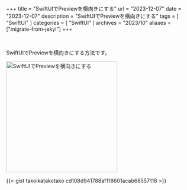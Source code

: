 +++
title = "SwiftUIでPreviewを横向きにする"
url = "2023-12-07"
date = "2023-12-07"
description = "SwiftUIでPreviewを横向きにする"
tags = [
  "SwiftUI"
]
categories = [
  "SwiftUI"
]
archives = "2023/10"
aliases = ["migrate-from-jekyl"]
+++

<br>

SwiftUIでPreviewを横向きにする方法です。

<img src="1.png" width="300px" alt="SwiftUIでPreviewを横向きにする">

{{< gist takoikatakotako cd108d941788af118601acab68557118 >}}
